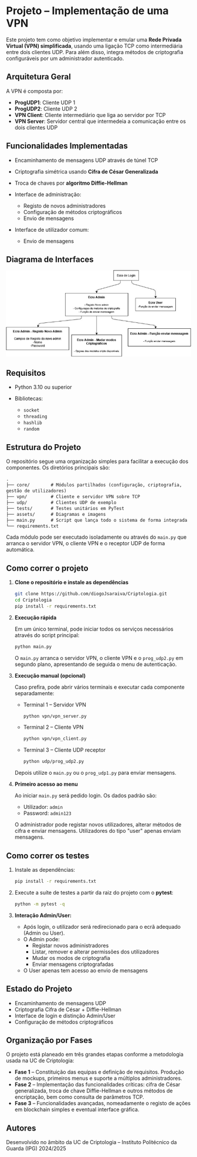 # Projeto – Implementação de uma VPN

Este projeto tem como objetivo implementar e emular uma **Rede Privada Virtual (VPN) simplificada**, usando uma ligação TCP como intermediária entre dois clientes UDP. Para além disso, integra métodos de criptografia configuráveis por um administrador autenticado.

## Arquitetura Geral

A VPN é composta por:

* **ProgUDP1**: Cliente UDP 1
* **ProgUDP2**: Cliente UDP 2
* **VPN Client**: Cliente intermediário que liga ao servidor por TCP
* **VPN Server**: Servidor central que intermedeia a comunicação entre os dois clientes UDP

## Funcionalidades Implementadas

* Encaminhamento de mensagens UDP através de túnel TCP
* Criptografia simétrica usando **Cifra de César Generalizada**
* Troca de chaves por **algoritmo Diffie-Hellman**
* Interface de administração:

  * Registo de novos administradores
  * Configuração de métodos criptográficos
  * Envio de mensagens
* Interface de utilizador comum:

  * Envio de mensagens

## Diagrama de Interfaces

![Diagrama de ecrãs](./assets/diagrama_criptologia.jpeg)

## Requisitos

* Python 3.10 ou superior
* Bibliotecas:

  * `socket`
  * `threading`
  * `hashlib`
  * `random`

## Estrutura do Projeto

O repositório segue uma organização simples para facilitar a execução dos
componentes. Os diretórios principais são:

```
.
├── core/        # Módulos partilhados (configuração, criptografia, gestão de utilizadores)
├── vpn/         # Cliente e servidor VPN sobre TCP
├── udp/         # Clientes UDP de exemplo
├── tests/       # Testes unitários em PyTest
├── assets/      # Diagramas e imagens
├── main.py      # Script que lança todo o sistema de forma integrada
└── requirements.txt
```

Cada módulo pode ser executado isoladamente ou através do `main.py` que arranca
o servidor VPN, o cliente VPN e o receptor UDP de forma automática.

## Como correr o projeto

1. **Clone o repositório e instale as dependências**

   ```bash
   git clone https://github.com/diogoJsaraiva/Criptologia.git
   cd Criptologia
   pip install -r requirements.txt
   ```

2. **Execução rápida**

   Em um único terminal, pode iniciar todos os serviços necessários através do
   script principal:

   ```bash
   python main.py
   ```

   O `main.py` arranca o servidor VPN, o cliente VPN e o `prog_udp2.py` em
   segundo plano, apresentando de seguida o menu de autenticação.

3. **Execução manual (opcional)**

   Caso prefira, pode abrir vários terminais e executar cada componente
   separadamente:

   * Terminal 1 – Servidor VPN

     ```bash
     python vpn/vpn_server.py
     ```

   * Terminal 2 – Cliente VPN

     ```bash
     python vpn/vpn_client.py
     ```

   * Terminal 3 – Cliente UDP receptor

     ```bash
     python udp/prog_udp2.py
     ```

   Depois utilize o `main.py` ou o `prog_udp1.py` para enviar mensagens.

4. **Primeiro acesso ao menu**

   Ao iniciar `main.py` será pedido login. Os dados padrão são:

   * Utilizador: `admin`
   * Password: `admin123`

   O administrador pode registar novos utilizadores, alterar métodos de
   cifra e enviar mensagens. Utilizadores do tipo "user" apenas enviam
   mensagens.

## Como correr os testes

1. Instale as dependências:
   ```bash
   pip install -r requirements.txt
   ```
2. Execute a suíte de testes a partir da raiz do projeto com o **pytest**:
   ```bash
   python -m pytest -q
   ```

3. **Interação Admin/User:**

   * Após login, o utilizador será redirecionado para o ecrã adequado (Admin ou User).
   * O Admin pode:
      * Registar novos administradores
      * Listar, remover e alterar permissões dos utilizadores
      * Mudar os modos de criptografia
      * Enviar mensagens criptografadas
   * O User apenas tem acesso ao envio de mensagens

## Estado do Projeto

* Encaminhamento de mensagens UDP
* Criptografia Cifra de César + Diffie-Hellman
* Interface de login e distinção Admin/User
* Configuração de métodos criptográficos

## Organização por Fases

O projeto está planeado em três grandes etapas conforme a metodologia usada na
UC de Criptologia:

* **Fase&nbsp;1** – Constituição das equipas e definição de requisitos. Produção
  de mockups, primeiros menus e suporte a múltiplos administradores.
* **Fase&nbsp;2** – Implementação das funcionalidades críticas: cifra de César
  generalizada, troca de chave Diffie-Hellman e outros métodos de encriptação,
  bem como consulta de parâmetros TCP.
* **Fase&nbsp;3** – Funcionalidades avançadas, nomeadamente o registo de ações em
  blockchain simples e eventual interface gráfica.

## Autores

Desenvolvido no âmbito da UC de Criptologia – Instituto Politécnico da Guarda (IPG)
2024/2025
